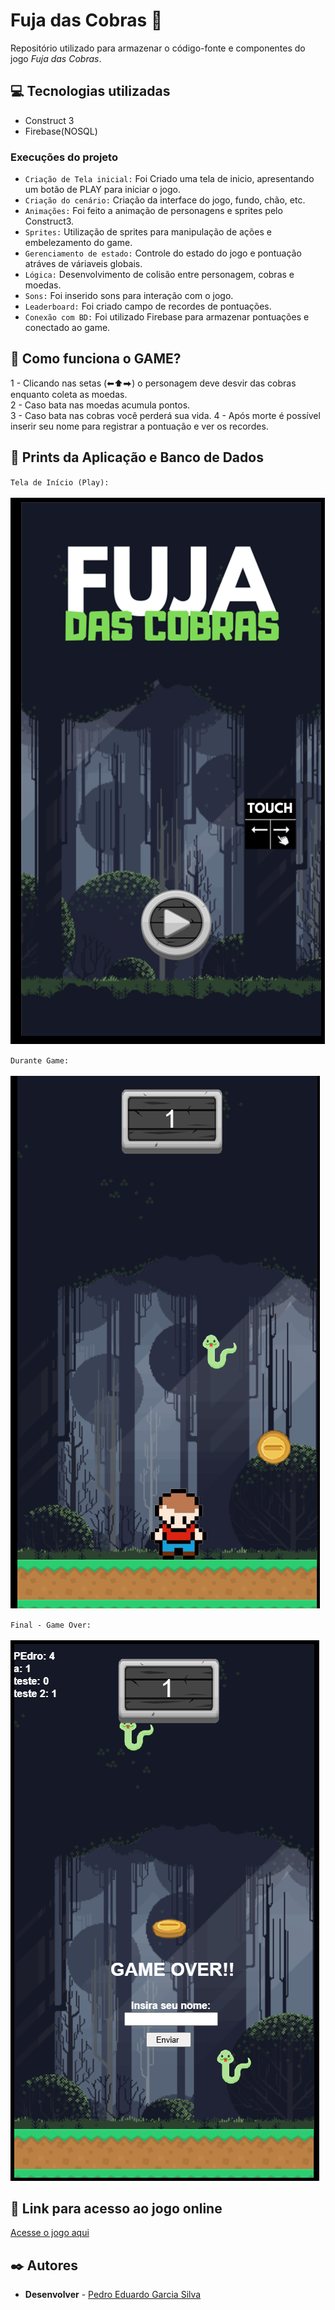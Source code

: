 # Fuja das Cobras 🐍 

 Repositório utilizado para armazenar o código-fonte e componentes do jogo *Fuja das Cobras*.

## 💻 Tecnologias utilizadas

- Construct 3
- Firebase(NOSQL)


### Execuções do projeto
- `Criação de Tela inicial:` Foi Criado uma tela de inicio, apresentando um botão de PLAY para iniciar o jogo. 
- `Criação do cenário:` Criação da interface do jogo, fundo, chão, etc.
- `Animações:` Foi feito a animação de personagens e sprites pelo Construct3.
- `Sprites:` Utilização de sprites para manipulação de ações e embelezamento do game.
- `Gerenciamento de estado:` Controle do estado do jogo e pontuação atráves de váriaveis globais.
- `Lógica:` Desenvolvimento de colisão entre personagem, cobras e moedas.
- `Sons:` Foi inserido sons para interação com o jogo.
- `Leaderboard:` Foi criado campo de recordes de pontuações.
- `Conexão com BD:` Foi utilizado Firebase para armazenar pontuações e conectado ao game.


## 🔎 Como funciona o GAME?

1 - Clicando nas setas (⬅⬆⮕) o personagem deve desvir das cobras enquanto coleta as moedas.\
2 - Caso bata nas moedas acumula pontos.\
3 - Caso bata nas cobras você perderá sua vida.
4 - Após morte é possível inserir seu nome para registrar a pontuação e ver os recordes.

## 📸 Prints da Aplicação e Banco de Dados
`Tela de Início (Play):`\
\
![Tela de Início](https://github.com/pedroedu02/Snake-Run/blob/main/Imagens%20e%20Videos%20-%20GAME/Iniciar.png)

`Durante Game:`\
\
![Jogo](https://github.com/pedroedu02/Snake-Run/blob/main/Imagens%20e%20Videos%20-%20GAME/Tela%20jogo.png)

`Final - Game Over:`\
\
![Game Over](https://github.com/pedroedu02/Snake-Run/blob/main/Imagens%20e%20Videos%20-%20GAME/Game%20over%20.png)

## 🔗 Link para acesso ao jogo online

[Acesse o jogo aqui](https://pedroedu02.itch.io/snake-run)


## ✒️ Autores

- **Desenvolver** - [Pedro Eduardo Garcia Silva](https://github.com/pedroedu02)
